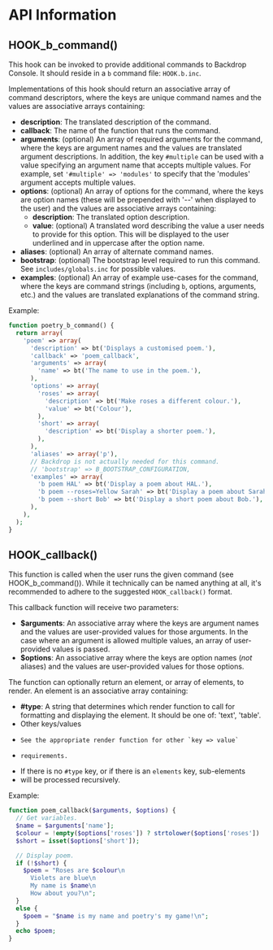 API Information
===============

HOOK_b_command()
----------------
This hook can be invoked to provide additional commands to Backdrop Console. It
should reside in a `b` command file: `HOOK.b.inc`.

Implementations of this hook should return an associative array of command
descriptors, where the keys are unique command names and the values are
associative arrays containing:
- **description**: The translated description of the command.
- **callback**: The name of the function that runs the command.
- **arguments**: (optional) An array of required arguments for the command,
  where the keys are argument names and the values are translated argument
  descriptions. In addition, the key `#multiple` can be used with a value
  specifying an argument name that accepts multiple values. For example, set
  `'#multiple' => 'modules'` to specify that the 'modules' argument accepts
  multiple values.
- **options**: (optional) An array of options for the command, where the keys
  are option names (these will be prepended with '--' when displayed to the
  user) and the values are associative arrays containing:
  - **description**: The translated option description.
  - **value**: (optional) A translated word describing the value a user needs to
    provide for this option. This will be displayed to the user underlined and
    in uppercase after the option name.
- **aliases**: (optional) An array of alternate command names.
- **bootstrap**: (optional) The bootstrap level required to run this command.
  See `includes/globals.inc` for possible values.
- **examples**: (optional) An array of example use-cases for the command, where
  the keys are command strings (including `b`, options, arguments, etc.) and the
  values are translated explanations of the command string.

Example:
```php
function poetry_b_command() {
  return array(
    'poem' => array(
      'description' => bt('Displays a customised poem.'),
      'callback' => 'poem_callback',
      'arguments' => array(
        'name' => bt('The name to use in the poem.'),
      ),
      'options' => array(
        'roses' => array(
          'description' => bt('Make roses a different colour.'),
          'value' => bt('Colour'),
        ),
        'short' => array(
          'description' => bt('Display a shorter poem.'),
        ),
      ),
      'aliases' => array('p'),
      // Backdrop is not actually needed for this command.
      // 'bootstrap' => B_BOOTSTRAP_CONFIGURATION,
      'examples' => array(
        'b poem HAL' => bt('Display a poem about HAL.'),
        'b poem --roses=Yellow Sarah' => bt('Display a poem about Sarah with yellow roses.'),
        'b poem --short Bob' => bt('Display a short poem about Bob.'),
      ),
    ),
  );
}
```

HOOK_callback()
---------------
This function is called when the user runs the given command (see
HOOK_b_command()). While it technically can be named anything at all, it's
recommended to adhere to the suggested `HOOK_callback()` format.

This callback function will receive two parameters:
- **$arguments**: An associative array where the keys are argument names and the
  values are user-provided values for those arguments. In the case where an
  argument is allowed multiple values, an array of user-provided values is
  passed.
- **$options**: An associative array where the keys are option names (*not*
  aliases) and the values are user-provided values for those options.

The function can optionally return an element, or array of elements, to render.
An element is an associative array containing:
- **#type**: A string that determines which render function to call for
  formatting and displaying the element. It should be one of: 'text', 'table'.
- Other keys/values
*     See the appropriate render function for other `key => value`
*     requirements.
*   If there is no `#type` key, or if there is an `elements` key, sub-elements
*   will be processed recursively.

Example:
```php
function poem_callback($arguments, $options) {
  // Get variables.
  $name = $arguments['name'];
  $colour = !empty($options['roses']) ? strtolower($options['roses']) : 'red';
  $short = isset($options['short']);

  // Display poem.
  if (!$short) {
    $poem = "Roses are $colour\n
      Violets are blue\n
      My name is $name\n
      How about you?\n";
  }
  else {
    $poem = "$name is my name and poetry's my game!\n";
  }
  echo $poem;
}
```
